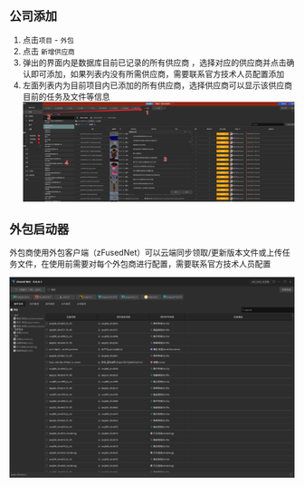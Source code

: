 ## 公司添加
1. 点击`项目` - `外包`
2. 点击 `新增供应商`
3. 弹出的界面内是数据库目前已记录的所有供应商 ，选择对应的供应商并点击确认即可添加，如果列表内没有所需供应商，需要联系官方技术人员配置添加
4. 左面列表内为目前项目内已添加的所有供应商，选择供应商可以显示该供应商目前的任务及文件等信息  
![](../images/outsource/company/company_add.png ':size=1000')  

## 外包启动器
外包商使用外包客户端（zFusedNet）可以云端同步领取/更新版本文件或上传任务文件，在使用前需要对每个外包商进行配置，需要联系官方技术人员配置

![](../images/outsource/company/company_net.png ':size=800')  



